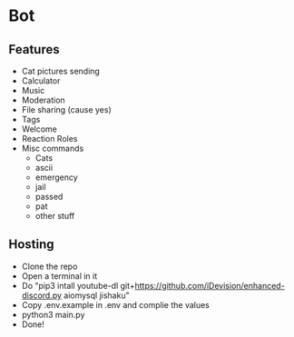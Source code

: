# Bot
## Features
- Cat pictures sending 
- Calculator
- Music
- Moderation
- File sharing (cause yes)
- Tags
- Welcome
- Reaction Roles
- Misc commands
  - Cats
  - ascii
  - emergency
  - jail
  - passed
  - pat
  - other stuff

## Hosting
- Clone the repo
- Open a terminal in it
- Do "pip3 intall youtube-dl git+https://github.com/iDevision/enhanced-discord.py aiomysql jishaku"
- Copy .env.example in .env and complie the values
- python3 main.py
- Done!
